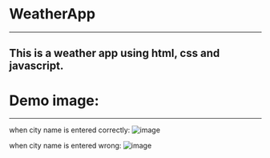 # WeatherApp
------------------------------------------------------------------
This is a weather app using html, css and javascript.
-------------------------------------------------------------------
# Demo image:
---------------------------------
when city name is entered correctly:
![image](https://github.com/shruti-sen2004/WeatherApp/assets/115914670/f4681d8b-82d1-4400-b4f6-40486eb44c86)

when city name is entered wrong: 
![image](https://github.com/shruti-sen2004/WeatherApp/assets/115914670/48fc0392-42ac-4514-ad67-a6cdac794028)
